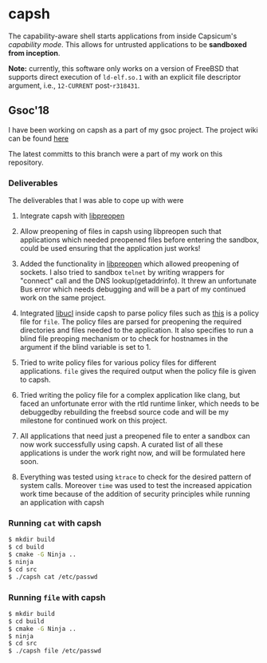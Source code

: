 # capsh

The capability-aware shell starts applications from inside Capsicum's
*capability mode*.
This allows for untrusted applications to be **sandboxed from inception**.

**Note:** currently, this software only works on a version of FreeBSD that
supports direct execution of `ld-elf.so.1` with an explicit file descriptor
argument, i.e., `12-CURRENT` post-`r318431`.


## Gsoc'18

I have been working on capsh as a part of my gsoc project.
The project wiki can be found [here](https://wiki.freebsd.org/SummerOfCode2018Projects/ObliviousSandboxingwithCapsicum)

The latest committs to this branch were a part of my work on this repository.

### Deliverables

The deliverables that I was able to cope up with were

1. Integrate capsh with [libpreopen](https://github.com/ShubhGupta2125/libpreopen)

2. Allow preopening of files in capsh using libpreopen such that applications which needed preopened files before entering the sandbox, could be used ensuring that the application just works!

3. Added the functionality in [libpreopen](https://github.com/ShubhGupta2125/libpreopen) which allowed preopening of sockets. I also tried to sandbox ```telnet``` by writing wrappers for "connect" call and the DNS lookup(getaddrinfo). It threw an unfortunate Bus error which needs debugging and will be a part of my continued work on the same project.

4. Integrated [libucl](https://github.com/vstakhov/libucl/tree/master/src) inside capsh to parse policy files such as [this](https://github.com/ShubhGupta2125/capsh/blob/filePolicy/src/file.conf) is a policy file for ```file```. The policy files are parsed for preopening the required directories and files needed to the application. It also specifies to run a blind file preoping mechanism or to check for hostnames in the argument if the blind variable is set to 1.

5. Tried to write policy files for various policy files for different applications. ```file``` gives the required output when the policy file is given to capsh.

6. Tried writing the policy file for a complex application like clang, but faced an unfortunate error with the rtld runtime linker, which needs to be debuggedby rebuilding the freebsd source code and will be my milestone for continued work on this project.

7. All applications that need just a preopened file to enter a sandbox can now work successfully using capsh. A curated list of all these applications is under the work right now, and will be formulated here soon.

8. Everything was tested using ```ktrace``` to check for the desired pattern of system calls. Moreover ```time``` was used to test the increased appication work time because of the addition of security principles while running an application with capsh

### Running ```cat``` with capsh

```bash
$ mkdir build
$ cd build
$ cmake -G Ninja ..
$ ninja
$ cd src
$ ./capsh cat /etc/passwd
```

### Running ```file``` with capsh

```bash
$ mkdir build
$ cd build
$ cmake -G Ninja ..
$ ninja
$ cd src
$ ./capsh file /etc/passwd
```



